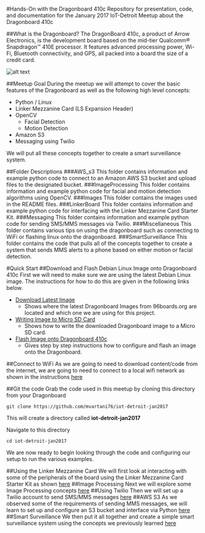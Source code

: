 #Hands-On with the Dragonboard 410c
Repository for presentation, code, and documentation for the January 2017 IoT-Detroit Meetup about the Dragonboard 410c

##What is the Dragonboard?
The DragonBoard 410c, a product of Arrow Electronics, is the development board based on the mid-tier Qualcomm® Snapdragon™ 410E processor. It features advanced processing power, Wi-Fi, Bluetooth connectivity, and GPS, all packed into a board the size of a credit card.

![alt text](https://github.com/mvartani76/iot-detroit-jan2017/blob/master/Images/dragonboard410c-img2.jpg "Dragonboard 410c")

##Meetup Goal
During the meetup we will attempt to cover the basic features of the Dragonboard as well as the following high level concepts:
- Python / Linux
- Linker Mezzanine Card (LS Expansion Header)
- OpenCV
  - Facial Detection
  - Motion Detection
- Amazon S3
- Messaging using Twilio

We will put all these concepts together to create a smart surveillance system.

##Folder Descriptions
###AWS_s3
This folder contains information and example python code to connect to an Amazon AWS S3 bucket and upload files to the designated bucket.
###ImageProcessing
This folder contains information and example python code for facial and motion detection algorithms using OpenCV.
###Images
This folder contains the images used in the README files.
###LinkerBoard
This folder contains information and example python code for interfacing with the Linker Mezzanine Card Starter Kit.
###Messaging
This folder contains information and example python code for sending SMS/MMS messages via Twilio.
###Miscellaneous
This folder contains various tips on using the dragonboard such as connecting to WiFi or flashing linux onto the dragonboard.
###SmartSurveillance
This folder contains the code that pulls all of the concepts together to create a system that sends MMS alerts to a phone based on either motion or facial detection.

#Quick Start
##Download and Flash Debian Linux Image onto Dragonboard 410c
First we will need to make sure we are using the latest Debian Linux image. The instructions for how to do this are given in the following links below.

- [Download Latest Image](Miscellaneous/DownloadLatestImage.md)
   - Shows where the latest Dragonboard Images from 96boards.org are located and which one we are using for this project.
- [Writing Image to Micro SD Card](Miscellaneous/WriteImagetoMicroSD.md)
   - Shows how to write the downloaded Dragonboard image to a Micro SD card.
- [Flash Image onto Dragonboard 410c](Miscellaneous/FlashLinuxOntoDragonBoard.md)
   - Gives step by step instructions how to configure and flash an image onto the Dragonboard.

##Connect to WiFi
As we are going to need to download content/code from the internet, we are going to need to connect to a local wifi network as shown in the instructions [here](Miscellaneous/WiFi.md)

##Git the code
Grab the code used in this meetup by cloning this directory from your Dragonboard
```
git clone https://github.com/mvartani76/iot-detroit-jan2017
```
This will create a directory called **iot-detroit-jan2017**

Navigate to this directory
```
cd iot-detroit-jan2017
```
We are now ready to begin looking through the code and configuring our setup to run the various examples.

##Using the Linker Mezzanine Card
We will first look at interacting with some of the peripherals of the board using the Linker Mezzanine Card Starter Kit as shown [here](LinkerBoard/README.md)
##Image Processing
Next we will explore some Image Processing concepts [here](ImageProcessing/README.md)
##Using Twilio
Then we will set up a Twilio account to send SMS/MMS messages [here](Messaging/README.md)
##AWS S3
As we observed some of the requirements of sending MMS messages, we will learn to set up and configure an S3 bucket and interface via Python [here](AWS_s3/README.md)
##Smart Surveillance
We then put it all together and create a simple smart surveillance system using the concepts we previously learned [here](SmartSurveillance/README.md)
